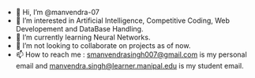 - 👋 Hi, I’m @manvendra-07
- 👀 I’m interested in Artificial Intelligence, Competitive Coding, Web Developement and DataBase Handling.
- 🌱 I’m currently learning Neural Networks.
- 💞️ I’m not looking to collaborate on projects as of now.
- 📫 How to reach me : smanvendrasingh007@gmail.com is my personal email and manvendra.singh@learner.manipal.edu is my student email.

<!---
manvendra-07/manvendra-07 is a ✨ special ✨ repository because its `README.md` (this file) appears on your GitHub profile.
You can click the Preview link to take a look at your changes.
--->
